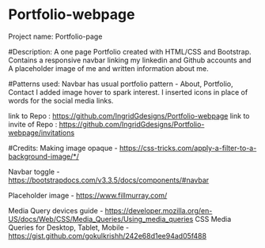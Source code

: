# Portfolio-webpage
Project name: Portfolio-page

#Description: 
A one page Portfolio created with HTML/CSS and Bootstrap. 
Contains a responsive navbar linking my linkedin and Github accounts and
A placeholder image of me and written information about me.

#Patterns used:
Navbar has usual portfolio pattern - About, Portfolio, Contact
I added image hover to spark interest.
I inserted icons in place of words for the social media links.

link to Repo : https://github.com/IngridGdesigns/Portfolio-webpage
link to invite of Repo : https://github.com/IngridGdesigns/Portfolio-webpage/invitations


#Credits: 
Making image opaque - https://css-tricks.com/apply-a-filter-to-a-background-image/*/

Navbar toggle - https://bootstrapdocs.com/v3.3.5/docs/components/#navbar

Placeholder image - https://www.fillmurray.com/

Media Query devices guide - https://developer.mozilla.org/en-US/docs/Web/CSS/Media_Queries/Using_media_queries
CSS Media Queries for Desktop, Tablet, Mobile  -  https://gist.github.com/gokulkrishh/242e68d1ee94ad05f488

